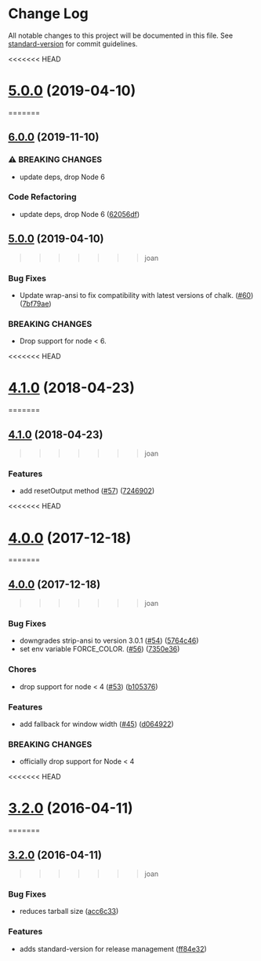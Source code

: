 # Change Log

All notable changes to this project will be documented in this file. See [standard-version](https://github.com/conventional-changelog/standard-version) for commit guidelines.

<<<<<<< HEAD
# [5.0.0](https://github.com/yargs/cliui/compare/v4.1.0...v5.0.0) (2019-04-10)
=======
## [6.0.0](https://www.github.com/yargs/cliui/compare/v5.0.0...v6.0.0) (2019-11-10)


### ⚠ BREAKING CHANGES

* update deps, drop Node 6

### Code Refactoring

* update deps, drop Node 6 ([62056df](https://www.github.com/yargs/cliui/commit/62056df))

## [5.0.0](https://github.com/yargs/cliui/compare/v4.1.0...v5.0.0) (2019-04-10)
>>>>>>> joan


### Bug Fixes

* Update wrap-ansi to fix compatibility with latest versions of chalk. ([#60](https://github.com/yargs/cliui/issues/60)) ([7bf79ae](https://github.com/yargs/cliui/commit/7bf79ae))


### BREAKING CHANGES

* Drop support for node < 6.



<a name="4.1.0"></a>
<<<<<<< HEAD
# [4.1.0](https://github.com/yargs/cliui/compare/v4.0.0...v4.1.0) (2018-04-23)
=======
## [4.1.0](https://github.com/yargs/cliui/compare/v4.0.0...v4.1.0) (2018-04-23)
>>>>>>> joan


### Features

* add resetOutput method ([#57](https://github.com/yargs/cliui/issues/57)) ([7246902](https://github.com/yargs/cliui/commit/7246902))



<a name="4.0.0"></a>
<<<<<<< HEAD
# [4.0.0](https://github.com/yargs/cliui/compare/v3.2.0...v4.0.0) (2017-12-18)
=======
## [4.0.0](https://github.com/yargs/cliui/compare/v3.2.0...v4.0.0) (2017-12-18)
>>>>>>> joan


### Bug Fixes

* downgrades strip-ansi to version 3.0.1 ([#54](https://github.com/yargs/cliui/issues/54)) ([5764c46](https://github.com/yargs/cliui/commit/5764c46))
* set env variable FORCE_COLOR. ([#56](https://github.com/yargs/cliui/issues/56)) ([7350e36](https://github.com/yargs/cliui/commit/7350e36))


### Chores

* drop support for node < 4 ([#53](https://github.com/yargs/cliui/issues/53)) ([b105376](https://github.com/yargs/cliui/commit/b105376))


### Features

* add fallback for window width ([#45](https://github.com/yargs/cliui/issues/45)) ([d064922](https://github.com/yargs/cliui/commit/d064922))


### BREAKING CHANGES

* officially drop support for Node < 4



<a name="3.2.0"></a>
<<<<<<< HEAD
# [3.2.0](https://github.com/yargs/cliui/compare/v3.1.2...v3.2.0) (2016-04-11)
=======
## [3.2.0](https://github.com/yargs/cliui/compare/v3.1.2...v3.2.0) (2016-04-11)
>>>>>>> joan


### Bug Fixes

* reduces tarball size ([acc6c33](https://github.com/yargs/cliui/commit/acc6c33))

### Features

* adds standard-version for release management ([ff84e32](https://github.com/yargs/cliui/commit/ff84e32))
